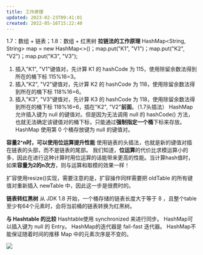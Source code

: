 ```yaml
---
title: 工作原理
updated: 2023-02-23T09:41:01
created: 2022-05-16T15:22:40
---
```


1.7：数组 + 链表；1.8：数组 + 红黑树
**拉链法的工作原理**
HashMap\<String, String\> map = new HashMap\<\>()；map.put("K1", "V1")；map.put("K2", "V2")；map.put("K3", "V3");
1.  插入"K1", "V1"键值对，先计算 K1 的 hashCode 为 115，使用除留余数法得到所在的桶下标 115%16=3。
2.  插入"K2", "V2"键值对，先计算 K2 的 hashCode 为 118，使用除留余数法得到所在的桶下标 118%16=6。
3.  插入"K3", "V3"键值对，先计算 K3 的 hashCode 为 118，使用除留余数法得到所在的桶下标 118%16=6，插在"K2", "V2"**前面**。（1.7头插法）
HashMap 允许插入键为 null 的键值对。但是因为无法调用 null 的 hashCode() 方法，也就无法确定该键值对的桶下标，只能通过**强制指定一个桶**下标来存放。HashMap 使用第 0 个桶存放键为 null 的键值对。

**容量2^n时，可以使用位运算提升性能**
使用链表的头插法，也就是新的键值对插在链表的头部，而不是链表的尾部。
我们知道，**位运算**的代价比求模运算小的多，因此在进行这种计算时用位运算的话能带来更高的性能。当计算hash值时，如果**容量为2的n次方**，则与运算和取模的效果一样！

扩容使用resize()实现，需要注意的是，扩容操作同样需要把 oldTable 的所有键值对重新插入 newTable 中，因此这一步是很费时的。

**链表转红黑树**
从 JDK 1.8 开始，一个桶存储的链表长度大于等于 8 ，且整个table至少有64个元素时，会将当前桶的链表转换为红黑树。

**与 Hashtable 的比较**
Hashtable使用 synchronized 来进行同步。
HashMap可以插入键为 null 的 Entry。
HashMap的迭代器是 fail-fast 迭代器。
HashMap不能保证随着时间的推移 Map 中的元素次序是不变的。

![](C:\Users\82609\AppData\Local\Temp\Java\pandoc/media/image1.png)
